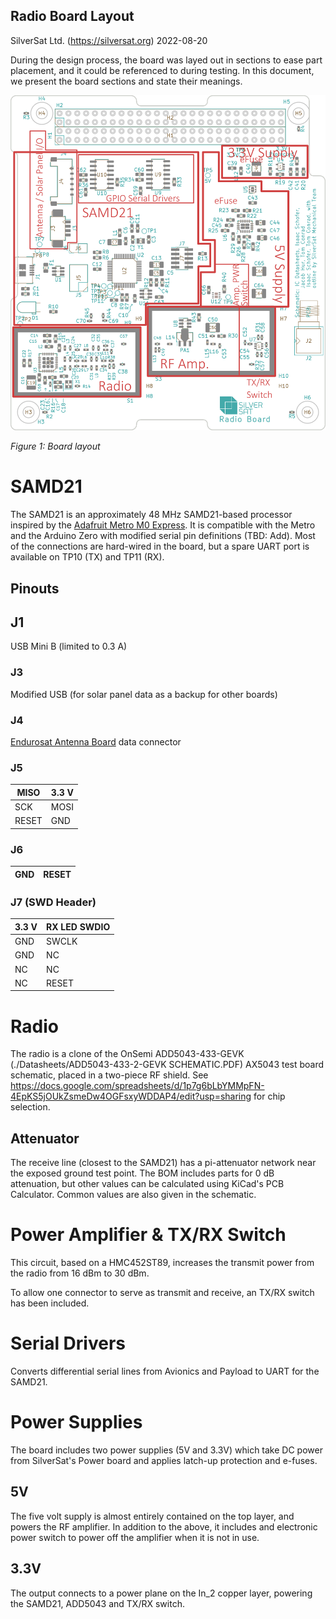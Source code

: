 Radio Board Layout
---
SilverSat Ltd. (https://silversat.org)
2022-08-20

During the design process, the board was layed out in sections to ease part placement, and it could be referenced to during testing. In this document, we present the board sections and state their meanings.

![Board sections diagram](./img/board_subsections.svg.png)

_Figure 1: Board layout_

# SAMD21
The SAMD21 is an approximately 48 MHz SAMD21-based processor inspired by the [Adafruit Metro M0 Express](https://www.adafruit.com/product/3505). It is compatible with the Metro and the Arduino Zero with modified serial pin definitions (TBD: Add). Most of the connections are hard-wired in the board, but a spare UART port is available on TP10 (TX) and TP11 (RX).

## Pinouts

## J1
USB Mini B (limited to 0.3 A)

### J3
Modified USB (for solar panel data as a backup for other boards)

### J4
[Endurosat Antenna Board](https://www.endurosat.com/cubesat-store/cubesat-antennas/uhf-antenna/) data connector

### J5
| MISO  | 3.3 V |
| ----- |------ |
| SCK   | MOSI  |
| RESET | GND   |

### J6
|  GND  | RESET |
| ----- | ----- |

### J7 (SWD Header)
| 3.3 V       | RX LED SWDIO |
| ----------- | ------------ |
| GND         | SWCLK        |
| GND         | NC           |
| NC          | NC           |
| NC          | RESET        |

# Radio
The radio is a clone of the OnSemi ADD5043-433-GEVK (./Datasheets/ADD5043-433-2-GEVK SCHEMATIC.PDF) AX5043 test board schematic, placed in a two-piece RF shield. See https://docs.google.com/spreadsheets/d/1p7g6bLbYMMpFN-4EpKS5jOUkZsmeDw4OGFsxyWDDAP4/edit?usp=sharing for chip selection.

## Attenuator
The receive line (closest to the SAMD21) has a pi-attenuator network near the exposed ground test point. The BOM includes parts for 0 dB attenuation, but other values can be calculated using KiCad's PCB Calculator. Common values are also given in the schematic.

# Power Amplifier & TX/RX Switch
This circuit, based on a HMC452ST89, increases the transmit power from the radio from 16 dBm to 30 dBm.

To allow one connector to serve as transmit and receive, an TX/RX switch has been included.

# Serial Drivers
Converts differential serial lines from Avionics and Payload to UART for the SAMD21.

# Power Supplies
The board includes two power supplies (5V and 3.3V) which take DC power from SilverSat's Power board and applies latch-up protection and e-fuses.
## 5V
The five volt supply is almost entirely contained on the top layer, and powers the RF amplifier. In addition to the above, it includes and electronic power switch to power off the amplifier when it is not in use.

## 3.3V
The output connects to a power plane on the In_2 copper layer, powering the SAMD21, ADD5043 and TX/RX switch.
